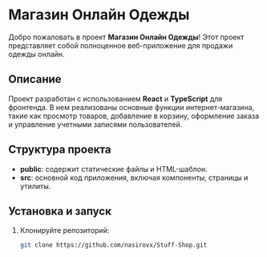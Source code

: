 # Магазин Онлайн Одежды

Добро пожаловать в проект **Магазин Онлайн Одежды**! Этот проект представляет собой полноценное веб-приложение для продажи одежды онлайн.

## Описание

Проект разработан с использованием **React** и **TypeScript** для фронтенда. В нем реализованы основные функции интернет-магазина, такие как просмотр товаров, добавление в корзину, оформление заказа и управление учетными записями пользователей.

## Структура проекта

- **public**: содержит статические файлы и HTML-шаблон.
- **src**: основной код приложения, включая компоненты, страницы и утилиты.

## Установка и запуск

1. Клонируйте репозиторий:

   ```bash
   git clone https://github.com/nasirovx/Stuff-Shop.git
